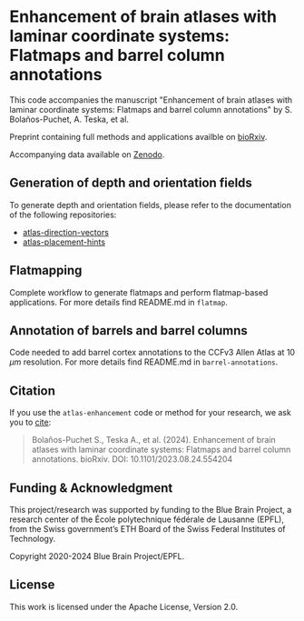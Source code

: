 # Enhancement of brain atlases with laminar coordinate systems: Flatmaps and barrel column annotations

This code accompanies the manuscript "Enhancement of brain atlases with laminar coordinate systems: Flatmaps and barrel column annotations" by S. Bolaños-Puchet, A. Teska, et al.

Preprint containing full methods and applications availble on [bioRxiv](https://www.biorxiv.org/content/10.1101/2023.08.24.554204).

Accompanying data available on [Zenodo](https://zenodo.org/doi/10.5281/zenodo.8165004).


## Generation of depth and orientation fields

To generate depth and orientation fields, please refer to the documentation of the following repositories:

* [atlas-direction-vectors](https://github.com/BlueBrain/atlas-direction-vectors)
* [atlas-placement-hints](https://github.com/BlueBrain/atlas-placement-hints/)


## Flatmapping

Complete workflow to generate flatmaps and perform flatmap-based applications. For more details find README.md in `flatmap`.


## Annotation of barrels and barrel columns 

Code needed to add barrel cortex annotations to the CCFv3 Allen Atlas at 10 $\mu m$ resolution. For more details find README.md in `barrel-annotations`.


## Citation

If you use the ``atlas-enhancement`` code or method for your research, we ask you to [cite](https://www.biorxiv.org/content/10.1101/2023.08.24.554204):

> Bolaños-Puchet S., Teska A., et al. (2024). Enhancement of brain atlases with laminar coordinate systems: Flatmaps and barrel column annotations. bioRxiv. DOI: 10.1101/2023.08.24.554204


## Funding & Acknowledgment

This project/research was supported by funding to the Blue Brain Project, a research center of the École polytechnique fédérale de Lausanne (EPFL), from the Swiss government’s ETH Board of the Swiss Federal Institutes of Technology.

Copyright 2020-2024 Blue Brain Project/EPFL.


## License

This work is licensed under the Apache License, Version 2.0.
